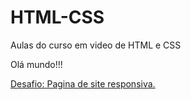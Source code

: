 # HTML-CSS
Aulas do curso em video de HTML e CSS


Olá mundo!!!

<a href="https://matheuscardoso-de-oliveira.github.io/HTML5-CSS3/desafios/d010%20alt/android.html" target="_blank">Desafio: Pagina de site responsiva.</a>
